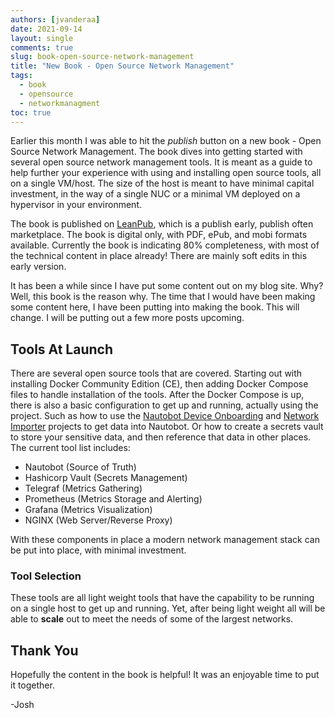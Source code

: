 ```yaml
---
authors: [jvanderaa]
date: 2021-09-14
layout: single
comments: true
slug: book-open-source-network-management
title: "New Book - Open Source Network Management"
tags:
  - book
  - opensource
  - networkmanagment
toc: true
---
```


Earlier this month I was able to hit the _publish_ button on a new book - Open Source Network Management. The book dives into getting started with several open source network management tools. It is meant as a guide to help further your experience with using and installing open source tools, all on a single VM/host. The size of the host is meant to have minimal capital investment, in the way of a single NUC or a minimal VM deployed on a hypervisor in your environment.  

The book is published on [LeanPub](https://leanpub.com/opensourcenetworkmanagement), which is a publish early, publish often marketplace. The book is digital only, with PDF, ePub, and mobi formats available. Currently the book is indicating 80% completeness, with most of the technical content in place already! There are mainly soft edits in this early version.

<!-- more -->

It has been a while since I have put some content out on my blog site. Why? Well, this book is the reason why. The time that I would have been making some content here, I have been putting into making the book. This will change. I will be putting out a few more posts upcoming.

## Tools At Launch

There are several open source tools that are covered. Starting out with installing Docker Community Edition (CE), then adding Docker Compose files to handle installation of the tools. After the Docker Compose is up, there is also a basic configuration to get up and running, actually using the project. Such as how to use the [Nautobot Device Onboarding](https://github.com/nautobot/nautobot-plugin-device-onboarding) and [Network Importer](https://github.com/networktocode/network-importer/) projects to get data into Nautobot. Or how to create a secrets vault to store your sensitive data, and then reference that data in other places. The current tool list includes:

* Nautobot (Source of Truth)
* Hashicorp Vault (Secrets Management)
* Telegraf (Metrics Gathering)
* Prometheus (Metrics Storage and Alerting)
* Grafana (Metrics Visualization)
* NGINX (Web Server/Reverse Proxy)

With these components in place a modern network management stack can be put into place, with minimal investment.

### Tool Selection

These tools are all light weight tools that have the capability to be running on a single host to get up and running. Yet, after being light weight all will be able to **scale** out to meet the needs of some of the largest networks.

## Thank You

Hopefully the content in the book is helpful! It was an enjoyable time to put it together.

-Josh
